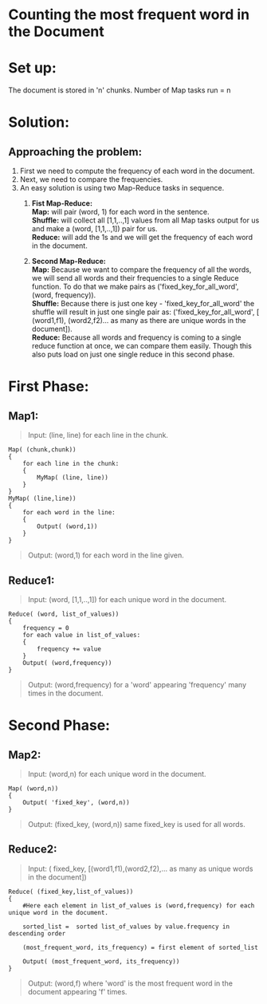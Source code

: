 # **Counting the most frequent word in the Document**

# **Set up:**
The document is stored in 'n' chunks.
Number of Map tasks run = n

# **Solution:**

## **Approaching the problem:**
1. First we need to compute the frequency of each word in the document.
2. Next, we need to compare the frequencies.
3. An easy solution is using two Map-Reduce tasks in sequence.  
    1. **Fist Map-Reduce:**  
        **Map:** will pair (word, 1) for each word in the sentence.  
        **Shuffle:** will collect all [1,1,..,1] values from all Map tasks output for us and make a (word, [1,1,..,1]) pair for us.  
        **Reduce:** will add the 1s and we will get the frequency of each word in the document.

    2. **Second Map-Reduce:**  
        **Map:** Because we want to compare the frequency of all the words, we will send all words and their frequencies to a single Reduce function. To do that we make pairs as ('fixed_key_for_all_word', (word, frequency)).  
        **Shuffle:** Because there is just one key - 'fixed_key_for_all_word' the shuffle will result in just one single pair as: ('fixed_key_for_all_word', [ (word1,f1), (word2,f2)... as many as there are unique words in the document]).  
        **Reduce:** Because all words and frequency is coming to a single reduce function at once, we can compare them easily. Though this also puts load on just one single reduce in this second phase.

# **First Phase:**
## **Map1:**
>Input: (line, line) for each line in the chunk.
```
Map( (chunk,chunk))
{
    for each line in the chunk:
    {
        MyMap( (line, line))
    }
}
MyMap( (line,line))
{
    for each word in the line:
    {
        Output( (word,1))
    }
}
```
>Output: (word,1) for each word in the line given.
## **Reduce1:**
>Input: (word, [1,1,..,1]) for each unique word in the document.
```
Reduce( (word, list_of_values))
{
    frequency = 0
    for each value in list_of_values:
    {
        frequency += value
    }
    Output( (word,frequency))
}
```
>Output: (word,frequency) for a 'word' appearing 'frequency' many times in the document.

# **Second Phase:**
## **Map2:**
>Input: (word,n) for each unique word in the document.
```
Map( (word,n))
{
    Output( 'fixed_key', (word,n))
}
```
>Output: (fixed_key, (word,n)) same fixed_key is used for all words.

## **Reduce2:**
>Input: ( fixed_key, [(word1,f1),(word2,f2),... as many as unique words in the document])
```
Reduce( (fixed_key,list_of_values))
{
    #Here each element in list_of_values is (word,frequency) for each unique word in the document.

    sorted_list =  sorted list_of_values by value.frequency in descending order

    (most_frequent_word, its_frequency) = first element of sorted_list
    
    Output( (most_frequent_word, its_frequency))
}
```
>Output: (word,f) where 'word' is the most frequent word in the document appearing 'f' times.